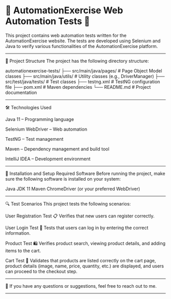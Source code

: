 # 🚀 **AutomationExercise Web Automation Tests** 🛒

This project contains web automation tests written for the AutomationExercise website. The tests are developed using Selenium and Java to verify various functionalities of the AutomationExercise platform.

---

📁 Project Structure
The project has the following directory structure:

automationexercise-tests/
├── src/main/java/pages/      # Page Object Model classes
├── src/main/java/utils/      # Utility classes (e.g., DriverManager)
├── src/test/java/tests/      # Test classes
├── testng.xml                # TestNG configuration file
├── pom.xml                   # Maven dependencies
└── README.md                 # Project documentation


---


🛠 Technologies Used

Java 11 – Programming language

Selenium WebDriver – Web automation

TestNG – Test management

Maven – Dependency management and build tool

IntelliJ IDEA – Development environment

---

🚀 Installation and Setup
Required Software
Before running the project, make sure the following software is installed on your system:

Java JDK 11
Maven
ChromeDriver (or your preferred WebDriver)

---

🔍 Test Scenarios
This project tests the following scenarios:

User Registration Test 📋
Verifies that new users can register correctly.

User Login Test 🔐
Tests that users can log in by entering the correct information.

Product Test 🛍
Verifies product search, viewing product details, and adding items to the cart.

Cart Test 🛒
Validates that products are listed correctly on the cart page, product details (image, name, price, quantity, etc.) are displayed, and users can proceed to the checkout step.

---

💬 
If you have any questions or suggestions, feel free to reach out to me.

---
